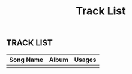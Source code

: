 ﻿---
title: Track List
layout: page
---
## TRACK LIST

|Song Name|Album |Usages|
|---------|------|------|
|   |   ||
